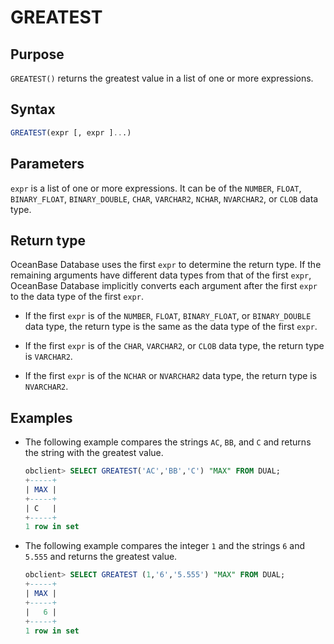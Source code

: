 # GREATEST

## Purpose

`GREATEST()` returns the greatest value in a list of one or more expressions.

## Syntax

```sql
GREATEST(expr [, expr ]...)
```

## Parameters

`expr` is a list of one or more expressions. It can be of the `NUMBER`, `FLOAT`, `BINARY_FLOAT`, `BINARY_DOUBLE`, `CHAR`, `VARCHAR2`, `NCHAR`, `NVARCHAR2`, or `CLOB` data type.

## Return type

OceanBase Database uses the first `expr` to determine the return type. If the remaining arguments have different data types from that of the first `expr`, OceanBase Database implicitly converts each argument after the first `expr` to the data type of the first `expr`.

* If the first `expr` is of the `NUMBER`, `FLOAT`, `BINARY_FLOAT`, or `BINARY_DOUBLE` data type, the return type is the same as the data type of the first `expr`.

* If the first `expr` is of the `CHAR`, `VARCHAR2`, or `CLOB` data type, the return type is `VARCHAR2`.

* If the first `expr` is of the `NCHAR` or `NVARCHAR2` data type, the return type is `NVARCHAR2`.

## Examples

* The following example compares the strings `AC`, `BB`, and `C` and returns the string with the greatest value.

   ```sql
   obclient> SELECT GREATEST('AC','BB','C') "MAX" FROM DUAL;
   +-----+
   | MAX |
   +-----+
   | C   |
   +-----+
   1 row in set
   ```

* The following example compares the integer `1` and the strings `6` and `5.555` and returns the greatest value.

   ```sql
   obclient> SELECT GREATEST (1,'6','5.555') "MAX" FROM DUAL;
   +-----+
   | MAX |
   +-----+
   |   6 |
   +-----+
   1 row in set
   ```
